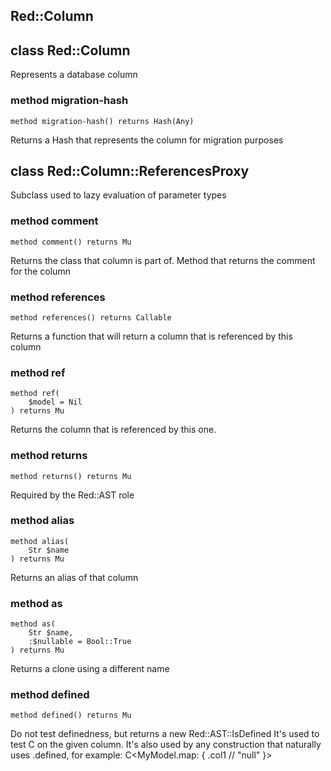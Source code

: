 Red::Column
-----------

class Red::Column
-----------------

Represents a database column

### method migration-hash

```perl6
method migration-hash() returns Hash(Any)
```

Returns a Hash that represents the column for migration purposes

class Red::Column::ReferencesProxy
----------------------------------

Subclass used to lazy evaluation of parameter types

### method comment

```perl6
method comment() returns Mu
```

Returns the class that column is part of. Method that returns the comment for the column

### method references

```perl6
method references() returns Callable
```

Returns a function that will return a column that is referenced by this column

### method ref

```perl6
method ref(
    $model = Nil
) returns Mu
```

Returns the column that is referenced by this one.

### method returns

```perl6
method returns() returns Mu
```

Required by the Red::AST role

### method alias

```perl6
method alias(
    Str $name
) returns Mu
```

Returns an alias of that column

### method as

```perl6
method as(
    Str $name,
    :$nullable = Bool::True
) returns Mu
```

Returns a clone using a different name

### method defined

```perl6
method defined() returns Mu
```

Do not test definedness, but returns a new Red::AST::IsDefined It's used to test C<IS NULL> on the given column. It's also used by any construction that naturally uses .defined, for example: C<MyModel.map: { .col1 // "null" }>

